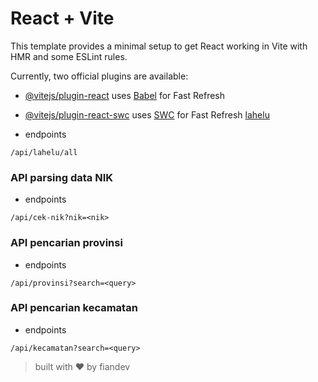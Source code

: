 # React + Vite

This template provides a minimal setup to get React working in Vite with HMR and some ESLint rules.

Currently, two official plugins are available:

- [@vitejs/plugin-react](https://github.com/vitejs/vite-plugin-react/blob/main/packages/plugin-react/README.md) uses [Babel](https://babeljs.io/) for Fast Refresh
- [@vitejs/plugin-react-swc](https://github.com/vitejs/vite-plugin-react-swc) uses [SWC](https://swc.rs/) for Fast Refresh
[lahelu](https://lahelu.com)

- endpoints
```shell
/api/lahelu/all
```

### API parsing data NIK
- endpoints
```shell
/api/cek-nik?nik=<nik>
```

### API pencarian provinsi
- endpoints
```shell
/api/provinsi?search=<query>
```

### API pencarian kecamatan
- endpoints
```shell
/api/kecamatan?search=<query>
```

> built with ♥️ by fiandev